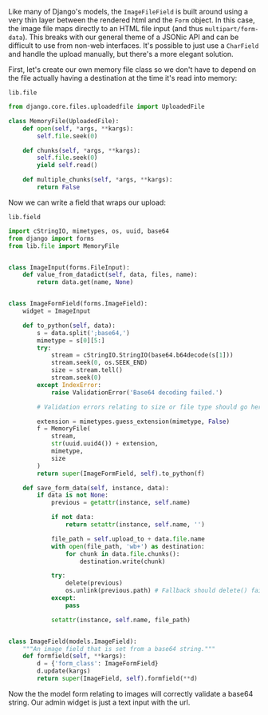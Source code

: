 Like many of Django's models, the `ImageFileField` is built around using a very thin layer between the rendered html and the `Form` object.  In this case, the image file maps directly to an HTML file input (and thus `multipart/form-data`).  This breaks with our general theme of a JSONic API and can be difficult to use from non-web interfaces.  It's possible to just use a `CharField` and handle the upload manually, but there's a more elegant solution.

First, let's create our own memory file class so we don't have to depend on the file actually having a destination at the time it's read into memory:

`lib.file`

```python
from django.core.files.uploadedfile import UploadedFile

class MemoryFile(UploadedFile):
    def open(self, *args, **kargs):
        self.file.seek(0)

    def chunks(self, *args, **kargs):
        self.file.seek(0)
        yield self.read()

    def multiple_chunks(self, *args, **kargs):
        return False
```

Now we can write a field that wraps our upload:

`lib.field`

```python
import cStringIO, mimetypes, os, uuid, base64
from django import forms
from lib.file import MemoryFile


class ImageInput(forms.FileInput):
    def value_from_datadict(self, data, files, name):
        return data.get(name, None)


class ImageFormField(forms.ImageField):
    widget = ImageInput

    def to_python(self, data):
        s = data.split(';base64,')
        mimetype = s[0][5:]
        try:
            stream = cStringIO.StringIO(base64.b64decode(s[1]))
            stream.seek(0, os.SEEK_END)
            size = stream.tell()
            stream.seek(0)
        except IndexError:
            raise ValidationError('Base64 decoding failed.')

        # Validation errors relating to size or file type should go here.

        extension = mimetypes.guess_extension(mimetype, False)
        f = MemoryFile(
            stream,
            str(uuid.uuid4()) + extension,
            mimetype,
            size
        )
        return super(ImageFormField, self).to_python(f)

    def save_form_data(self, instance, data):
        if data is not None:
            previous = getattr(instance, self.name)

            if not data:
                return setattr(instance, self.name, '')

            file_path = self.upload_to + data.file.name
            with open(file_path, 'wb+') as destination:
                for chunk in data.file.chunks():
                    destination.write(chunk)

            try:
                delete(previous)
                os.unlink(previous.path) # Fallback should delete() fail.
            except:
                pass

            setattr(instance, self.name, file_path)


class ImageField(models.ImageField):
    """An image field that is set from a base64 string."""
    def formfield(self, **kargs):
        d = {'form_class': ImageFormField}
        d.update(kargs)
        return super(ImageField, self).formfield(**d)
```

Now the the model form relating to images will correctly validate a base64 string.  Our admin widget is just a text input with the url.
